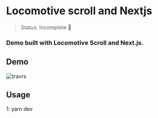 # Locomotive scroll and Nextjs 

> Status: Incomplete 🔧

### Demo built with Locomotive Scroll and Next.js.

## Demo

![travrs](https://user-images.githubusercontent.com/49364517/224991560-7a40c631-ddc1-403f-b4f6-3ec117f14692.png)

## Usage

1: yarn dev

